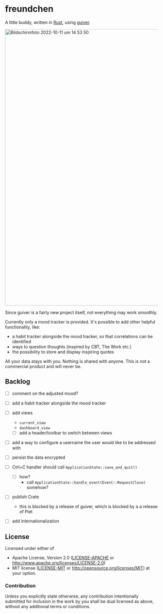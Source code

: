 # freundchen

A little buddy, written in [Rust](https://www.rust-lang.org), using [guiver](https://github.com/kud1ing/guiver).

<img width="912" alt="Bildschirmfoto 2022-10-11 um 14 53 50" src="https://user-images.githubusercontent.com/391975/195096506-0ec82534-bd92-4879-8174-2e803776fa64.png">

Since guiver is a fairly new project itself, not everything may work smoothly.

Currently only a mood tracker is provided.
It's possible to add other helpful functionality, like:
* a habit tracker alongside the mood tracker, so that correlations can be identified
* ways to question thoughts (inspired by CBT, The Work etc.)
* the possibility to store and display inspiring quotes

All your data stays with you. Nothing is shared with anyone. This is not a commercial product and will never be.


## Backlog

* [ ] comment on the adjusted mood?
* [ ] add a habit tracker alongside the mood tracker
* [ ] add views
  * `current_view`
  * `dashboard_view`
  * [ ] add a header/toolbar to switch between views
* [ ] add a way to configure a username the user would like to be addressed with
* [ ] persist the data encrypted
* [ ] Ctrl+C handler should call `ApplicationState::save_and_quit()`
  * [ ] how?
    * call `ApplicationState::handle_event(Event::RequestClose)` somehow?
* [ ] publish Crate
  * this is blocked by a release of guiver, which is blocked by a a release of Piet
* [ ] add internationalization


## License

Licensed under either of
* Apache License, Version 2.0 ([LICENSE-APACHE](LICENSE-APACHE) or http://www.apache.org/licenses/LICENSE-2.0)
* MIT license ([LICENSE-MIT](LICENSE-MIT) or http://opensource.org/licenses/MIT)
  at your option.

### Contribution

Unless you explicitly state otherwise, any contribution intentionally submitted
for inclusion in the work by you shall be dual licensed as above, without any
additional terms or conditions.
